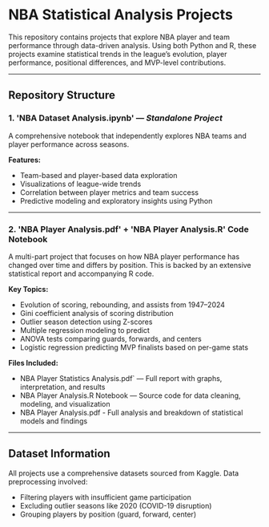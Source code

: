# NBA Statistical Analysis Projects

This repository contains  projects that explore NBA player and team performance through data-driven analysis. Using both Python and R, these projects examine statistical trends in the league’s evolution, player performance, positional differences, and MVP-level contributions.

---

##  Repository Structure

### 1. 'NBA Dataset Analysis.ipynb' — *Standalone Project*
A comprehensive  notebook that independently explores NBA teams and player performance across seasons.

**Features:**
- Team-based and player-based data exploration
- Visualizations of league-wide trends
- Correlation between player metrics and team success
- Predictive modeling and exploratory insights using Python

---

### 2. 'NBA Player Analysis.pdf' + 'NBA Player Analysis.R' Code Notebook
A multi-part project that focuses on how NBA player performance has changed over time and differs by position. This is backed by an extensive statistical report and accompanying R code.

**Key Topics:**
- Evolution of scoring, rebounding, and assists from 1947–2024
- Gini coefficient analysis of scoring distribution
- Outlier season detection using Z-scores
- Multiple regression modeling to predict
- ANOVA tests comparing guards, forwards, and centers
- Logistic regression predicting MVP finalists based on per-game stats

**Files Included:**
- NBA Player Statistics Analysis.pdf` — Full report with graphs, interpretation, and results  
- NBA Player Analysis.R Notebook — Source code for data cleaning, modeling, and visualization
- NBA Player Analysis.pdf - Full analysis and breakdown of statistical models and findings

---

##  Dataset Information
All projects use a comprehensive datasets sourced from Kaggle. Data preprocessing involved:
- Filtering players with insufficient game participation
- Excluding outlier seasons like 2020 (COVID-19 disruption)
- Grouping players by position (guard, forward, center)
